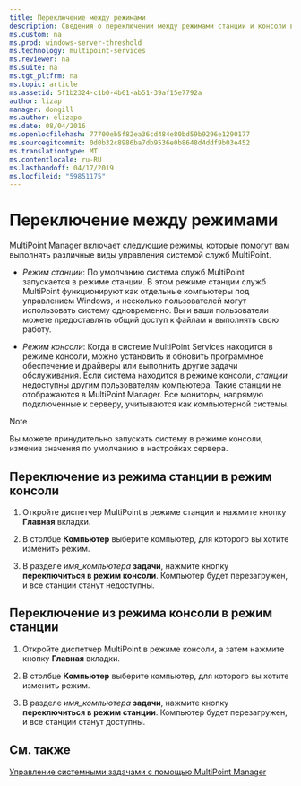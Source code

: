 ```yaml
---
title: Переключение между режимами
description: Сведения о переключении между режимами станции и консоли в службах MultiPoint
ms.custom: na
ms.prod: windows-server-threshold
ms.technology: multipoint-services
ms.reviewer: na
ms.suite: na
ms.tgt_pltfrm: na
ms.topic: article
ms.assetid: 5f1b2324-c1b0-4b61-ab51-39af15e7792a
author: lizap
manager: dongill
ms.author: elizapo
ms.date: 08/04/2016
ms.openlocfilehash: 77700eb5f82ea36cd484e80bd59b9296e1290177
ms.sourcegitcommit: 0d0b32c8986ba7db9536e0b8648d4ddf9b03e452
ms.translationtype: MT
ms.contentlocale: ru-RU
ms.lasthandoff: 04/17/2019
ms.locfileid: "59851175"
---
```

# <a name="switch-between-modes"></a>Переключение между режимами
MultiPoint Manager включает следующие режимы, которые помогут вам выполнять различные виды управления системой служб MultiPoint.  
  
-   *Режим станции*: По умолчанию система служб MultiPoint запускается в режиме станции. В этом режиме станции служб MultiPoint функционируют как отдельные компьютеры под управлением Windows, и несколько пользователей могут использовать систему одновременно. Вы и ваши пользователи можете предоставлять общий доступ к файлам и выполнять свою работу.  
  
-   *Режим консоли*: Когда в системе MultiPoint Services находится в режиме консоли, можно установить и обновить программное обеспечение и драйверы или выполнить другие задачи обслуживания. Если система находится в режиме консоли, *станции* недоступны другим пользователям компьютера. Такие станции не отображаются в MultiPoint Manager. Все мониторы, напрямую подключенные к серверу, учитываются как компьютерной системы.   
  
> [!NOTE]  
> Вы можете принудительно запускать систему в режиме консоли, изменив значения по умолчанию в настройках сервера.  
## <a name="to-switch-from-station-mode-to-console-mode"></a>Переключение из режима станции в режим консоли  
  
1.  Откройте диспетчер MultiPoint в режиме станции и нажмите кнопку **Главная** вкладки.  
  
2.  В столбце **Компьютер** выберите компьютер, для которого вы хотите изменить режим.  
  
3.  В разделе *имя_компьютера* **задачи**, нажмите кнопку **переключиться в режим консоли**. Компьютер будет перезагружен, и все станции станут недоступны.  
  
## <a name="to-switch-from-console-mode-to-station-mode"></a>Переключение из режима консоли в режим станции  
  
1.  Откройте диспетчер MultiPoint в режиме консоли, а затем нажмите кнопку **Главная** вкладки.  
  
2.  В столбце **Компьютер** выберите компьютер, для которого вы хотите изменить режим.  
  
3.  В разделе *имя_компьютера* **задачи**, нажмите кнопку **переключиться в режим станции**. Компьютер будет перезагружен, и все станции станут доступны.  
  
## <a name="see-also"></a>См. также  
[Управление системными задачами с помощью MultiPoint Manager](Manage-System-Tasks-Using-MultiPoint-Manager.md)